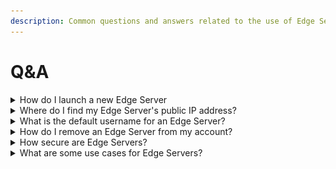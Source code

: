```yaml
---
description: Common questions and answers related to the use of Edge Servers.
---
```


# Q\&A

<details>

<summary>How do I launch a new Edge Server</summary>

Launching an Edge Server is incredibly fast, and most deployments complete in under a minute. To launch a new Edge Server, first sign in to your Edge Account:&#x20;

[https://ed.ge/account](https://ed.ge/account)

Next, select `Serves` in the left hand menu and then click the `Deploy Server` button:

<img src="../.gitbook/assets/Screenshot 2023-02-26 at 12.51.44.png" alt="" data-size="original">

Now select the `Network Region` that you want to deploy your Edge Server within, and the `Operating System` that you want your Edge Server to run.

Then set the `Server Specs` that you need. This is the `vCPU`, `RAM`, `Disk` and `Network performance` that you want your Edge Server to have access to:

<img src="../.gitbook/assets/Screenshot 2023-02-26 at 12.54.23.png" alt="" data-size="original">

Next set a `Server Name`, `Hostname` and `Password` for your Edge Server. These can be whatever you want them to be, but they will be prepopulated with unique defaults for you. If you want to use the defaults, make sure that you copy them to somewhere safe like a password manager before you deploy you Edge Server.

And finally hit the `Deploy` button. Your Edge Server will be deployed and you will be notifed when it comes online:

<img src="../.gitbook/assets/Screenshot 2023-02-26 at 12.58.36.png" alt="" data-size="original">

<img src="../.gitbook/assets/Screenshot 2023-02-26 at 13.00.54.png" alt="" data-size="original">

</details>

<details>

<summary>Where do I find my Edge Server's public IP address?</summary>

If you do not know your Edge Server’s IP address, you can find it in your Edge Account:

<img src="../.gitbook/assets/Screenshot-2023-02-25-at-23.45.18.png" alt="" data-size="original">

</details>

<details>

<summary>What is the default username for an Edge Server?</summary>

The default username is `root` on most operating systems supported by Edge Server, including Ubuntu, Debian, CentOS and AlamaLinux.

</details>

<details>

<summary>How do I remove an Edge Server from my account?</summary>

Removing an Edge Server is fast adn easy. Head to your servers page in the account system, then click on the `Destroy` tab:

<img src="../.gitbook/assets/Screenshot 2023-02-26 at 13.00.58.png" alt="" data-size="original">

You will be promoted to confirm that your want to destroy the server. To do so, click `Yes, Destroy Server`:

<img src="../.gitbook/assets/Screenshot 2023-02-26 at 13.01.01.png" alt="" data-size="original">

Your Edge Server has now been removed.

</details>

<details>

<summary>How secure are Edge Servers?</summary>



</details>

<details>

<summary>What are some use cases for Edge Servers?</summary>



</details>
